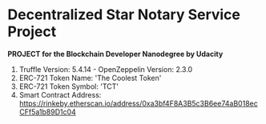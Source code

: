 # Decentralized Star Notary Service Project
**PROJECT for the Blockchain Developer Nanodegree by Udacity**
1. Truffle Version: 5.4.14 - OpenZeppelin Version: 2.3.0
2. ERC-721 Token Name: 'The Coolest Token'
3. ERC-721 Token Symbol: 'TCT'
4. Smart Contract Address: https://rinkeby.etherscan.io/address/0xa3bf4F8A3B5c3B6ee74aB018ecCFf5a1b89D1c04
